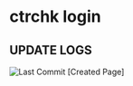 # ctrchk login 
## UPDATE LOGS
![Last Commit](https://img.shields.io/github/last-commit/ctrchk/ctrchk)
[Created Page]
